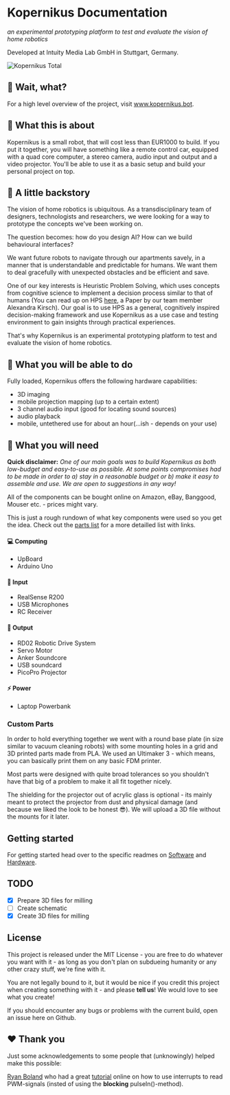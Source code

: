 # Kopernikus Documentation

*an experimental prototyping platform to test and evaluate the vision of home robotics*

Developed at Intuity Media Lab GmbH in Stuttgart, Germany.

![Kopernikus Total](http://aaiirr.net/content/projects/kopernikuswide.jpg "Kopernikus Total")

## 🤔 Wait, what?

For a high level overview of the project, visit www.kopernikus.bot.


## 🔬 What this is about

Kopernikus is a small robot, that will cost less than EUR1000 to build. If you put it together, you will have something like a remote control car, equipped with a quad core computer, a stereo camera, audio input and output and a video projector.
You'll be able to use it as a basic setup and build your personal project on top.

## 📓 A little backstory

The vision of home robotics is ubiquitous. As a transdisciplinary team of designers, technologists and researchers, we were looking for a way to prototype the concepts we've been working on.

The question becomes: how do you design AI? How can we build behavioural interfaces?

We want future robots to navigate through our apartments savely, in a manner that is understandable and predictable for humans. We want them to deal gracefully with unexpected obstacles and be efficient and save. 

One of our key interests is Heuristic Problem Solving, which uses concepts from cognitive science to implement a decision process similar to that of humans (You can read up on HPS <a href="https://easychair.org/publications/open/z2d">here</a>, a Paper by our team member Alexandra Kirsch). Our goal is to use HPS as a general, cognitively inspired decision-making framework and use Kopernikus as a use case and testing environment to gain insights through practical experiences. 

That's why Kopernikus is an experimental prototyping platform to test and evaluate the vision of home robotics.



## 💪 What you will be able to do

Fully loaded, Kopernikus offers the following hardware capabilities:

* 3D imaging
* mobile projection mapping (up to a certain extent)
* 3 channel audio input (good for locating sound sources)
* audio playback
* mobile, untethered use for about an hour(...ish - depends on your use)

## 🎒 What you will need

**Quick disclaimer:** *One of our main goals was to build Kopernikus as both low-budget and easy-to-use as possible. At some points compromises had to be made in order to a) stay in a reasonable budget or b) make it easy to assemble and use. We are open to suggestions in any way!*

All of the components can be bought online on Amazon, eBay, Banggood, Mouser etc. - prices might vary.

This is just a rough rundown of what key components were used so you get the idea. Check out the [parts list](Hardware/partsList.md) for a more detailled list with links.


#### 💻 Computing
* UpBoard
* Arduino Uno

#### 👀 Input
* RealSense R200
* USB Microphones
* RC Receiver

#### 🐸 Output
* RD02 Robotic Drive System
* Servo Motor
* Anker Soundcore
* USB soundcard
* PicoPro Projector

#### ⚡️ Power
* Laptop Powerbank

### Custom Parts

In order to hold everything together we went with a round base plate (in size similar to vacuum cleaning robots) with some mounting holes in a grid and 3D printed parts made from PLA. We used an Ultimaker 3 - which means, you can basically print them on any basic FDM printer.

Most parts were designed with quite broad tolerances so you shouldn't have that big of a problem to make it all fit together nicely.

The shielding for the projector out of acrylic glass is optional - its mainly meant to protect the projector from dust and physical damage (and because we liked the look to be honest 😎). We will upload a 3D file without the mounts for it later.

## Getting started

For getting started head over to the specific readmes on [Software](Software/README.md) and [Hardware](Hardware/README.md).

## TODO

* [x] Prepare 3D files for milling
* [ ] Create schematic
* [x] Create 3D files for milling

## License

This project is released under the MIT License - you are free to do whatever you want with it - as long as you don't plan on subdueing humanity or any other crazy stuff, we're fine with it.

You are not legally bound to it, but it would be nice if you credit this project when creating something with it - and please **tell us**! We would love to see what you create!

If you should encounter any bugs or problems with the current build, open an issue here on Github.

## ❤️ Thank you 

Just some acknowledgements to some people that (unknowingly) helped make this possible:

[Ryan Boland](https://ryanboland.com/blog) who had a great [tutorial](https://ryanboland.com/blog/reading-rc-receiver-values/) online on how to use interrupts to read PWM-signals (insted of using the **blocking** pulseIn()-method).
